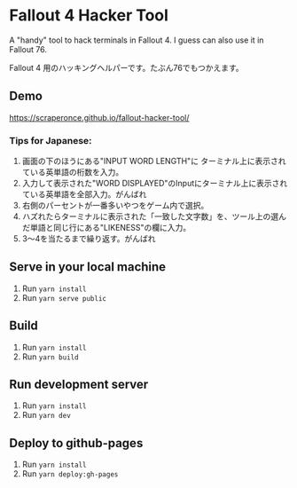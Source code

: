 # Fallout 4 Hacker Tool

A "handy" tool to hack terminals in Fallout 4. I guess can also use it in Fallout 76.

Fallout 4 用のハッキングヘルパーです。たぶん76でもつかえます。

## Demo
https://scraperonce.github.io/fallout-hacker-tool/

### Tips for Japanese:
1. 画面の下のほうにある"INPUT WORD LENGTH"に ターミナル上に表示されている英単語の桁数を入力。
2. 入力して表示された"WORD DISPLAYED"のInputにターミナル上に表示されている英単語を全部入力。がんばれ
3. 右側のパーセントが一番多いやつをゲーム内で選択。
4. ハズれたらターミナルに表示された「一致した文字数」を、ツール上の選んだ単語と同じ行にある"LIKENESS"の欄に入力。
5. 3〜4を当たるまで繰り返す。がんばれ

## Serve in your local machine
1. Run `yarn install`
2. Run `yarn serve public`

## Build
1. Run `yarn install`
2. Run `yarn build`

## Run development server
1. Run `yarn install`
2. Run `yarn dev`

## Deploy to github-pages
1. Run `yarn install`
2. Run `yarn deploy:gh-pages`
